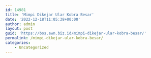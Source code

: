 ```yaml
---
id: 14981
title: 'Mimpi Dikejar Ular Kobra Besar'
date: '2022-12-18T11:05:38+00:00'
author: admin
layout: post
guid: 'https://bos.awn.biz.id/mimpi-dikejar-ular-kobra-besar/'
permalink: /mimpi-dikejar-ular-kobra-besar/
categories:
    - Uncategorized
---
```


